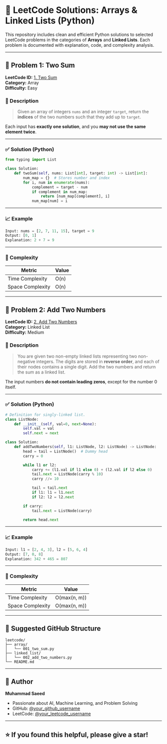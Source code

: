 
# 🚀 LeetCode Solutions: Arrays & Linked Lists (Python)

This repository includes clean and efficient Python solutions to selected LeetCode problems in the categories of **Arrays** and **Linked Lists**. Each problem is documented with explanation, code, and complexity analysis.


---

## 🔢 Problem 1: Two Sum

**LeetCode ID:** [1. Two Sum](https://leetcode.com/problems/two-sum/)  
**Category:** Array  
**Difficulty:** Easy

### 📝 Description

> Given an array of integers `nums` and an integer `target`, return the **indices** of the two numbers such that they add up to `target`.

Each input has **exactly one solution**, and you **may not use the same element twice**.

---

### ✅ Solution (Python)

```python
from typing import List

class Solution:
    def twoSum(self, nums: List[int], target: int) -> List[int]:
        num_map = {}  # Stores number and index
        for i, num in enumerate(nums):
            complement = target - num
            if complement in num_map:
                return [num_map[complement], i]
            num_map[num] = i
```

---

### 📈 Example

```python
Input: nums = [2, 7, 11, 15], target = 9  
Output: [0, 1]
Explanation: 2 + 7 = 9
```

---

### 🧮 Complexity

| Metric           | Value  |
|------------------|--------|
| Time Complexity  | O(n)   |
| Space Complexity | O(n)   |

---

## 🔗 Problem 2: Add Two Numbers

**LeetCode ID:** [2. Add Two Numbers](https://leetcode.com/problems/add-two-numbers/)  
**Category:** Linked List  
**Difficulty:** Medium

### 📝 Description

> You are given two non-empty linked lists representing two non-negative integers. The digits are stored in **reverse order**, and each of their nodes contains a single digit. Add the two numbers and return the sum as a linked list.

The input numbers **do not contain leading zeros**, except for the number 0 itself.

---

### ✅ Solution (Python)

```python
# Definition for singly-linked list.
class ListNode:
    def __init__(self, val=0, next=None):
        self.val = val
        self.next = next

class Solution:
    def addTwoNumbers(self, l1: ListNode, l2: ListNode) -> ListNode:
        head = tail = ListNode()  # Dummy head
        carry = 0

        while l1 or l2:
            carry += (l1.val if l1 else 0) + (l2.val if l2 else 0)
            tail.next = ListNode(carry % 10)
            carry //= 10

            tail = tail.next
            if l1: l1 = l1.next
            if l2: l2 = l2.next

        if carry:
            tail.next = ListNode(carry)

        return head.next
```

---

### 📈 Example

```python
Input: l1 = [2, 4, 3], l2 = [5, 6, 4]  
Output: [7, 0, 8]
Explanation: 342 + 465 = 807
```

---

### 🧮 Complexity

| Metric           | Value           |
|------------------|------------------|
| Time Complexity  | O(max(n, m))     |
| Space Complexity | O(max(n, m))     |

---

## 📂 Suggested GitHub Structure

```
leetcode/
├── array/
│   └── 001_two_sum.py
├── linked_list/
│   └── 002_add_two_numbers.py
└── README.md
```

---

## 🏁 Author

**Muhammad Saeed**  
- Passionate about AI, Machine Learning, and Problem Solving  
- GitHub: [@your_github_username](https://github.com/your_github_username)  
- LeetCode: [@your_leetcode_username](https://leetcode.com/your_leetcode_username)

---

## ⭐ If you found this helpful, please give a star!
